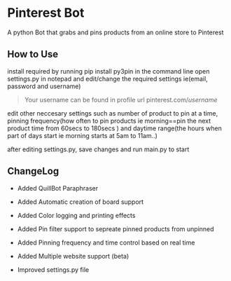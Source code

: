 # Pinterest Bot

A python Bot that grabs and pins products from an online store to Pinterest

## How to Use 

install required by running pip install py3pin in the command line
open settings.py in notepad and edit/change the required settings ie(email, password and username)

> Your username can be found in profile url pinterest.com/_username_


edit other neccesary settings such as number of product to pin at a time, pinning frequency(how often to pin products ie morning==pin the next product time from 60secs to 180secs ) and daytime range(the hours when part of days start ie morning starts at 5am to 11am..)

after editing settings.py, save changes and run main.py to start 

## ChangeLog

* Added QuillBot Paraphraser
* Added Automatic creation of board support
* Added Color logging and printing effects
* Added Pin filter support to sepreate pinned products from unpinned
* Added Pinning frequency and time control based on real time
* Added Multiple website support (beta)

* Improved settings.py file

